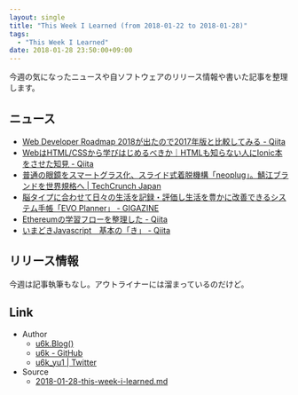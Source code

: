 ```yaml
---
layout: single
title: "This Week I Learned (from 2018-01-22 to 2018-01-28)"
tags:
  - "This Week I Learned"
date: 2018-01-28 23:50:00+09:00
---
```


今週の気になったニュースや自ソフトウェアのリリース情報や書いた記事を整理します。

## ニュース

- [Web Developer Roadmap 2018が出たので2017年版と比較してみる - Qiita](https://qiita.com/sirootosan/items/f2f7c20bd604e4542db1)
- [WebはHTML/CSSから学びはじめるべきか｜HTMLも知らない人にIonic本をさせた知見 - Qiita](https://qiita.com/rdlabo/items/8686ffdf9a5e76a68983)
- [普通の眼鏡をスマートグラス化、スライド式着脱機構「neoplug」。鯖江ブランドを世界規格へ \| TechCrunch Japan](http://jp.techcrunch.com/2018/01/19/engadget-neoplug/)
- [脳タイプに合わせて日々の生活を記録・評価し生活を豊かに改善できるシステム手帳「EVO Planner」 - GIGAZINE](http://gigazine.net/news/20180119-evo-planner/)
- [Ethereumの学習フローを整理した - Qiita](https://qiita.com/shiki_tak/items/bf080787b9bb3343ae46)
- [いまどきJavascript　基本の「き」 - Qiita](https://qiita.com/iwason/items/bcd2485d11c88c5a058e)

## リリース情報

今週は記事執筆もなし。アウトライナーには溜まっているのだけど。

## Link

- Author
    - [u6k.Blog()](https://blog.u6k.me/)
    - [u6k - GitHub](https://github.com/u6k)
    - [u6k_yu1 \| Twitter](https://twitter.com/u6k_yu1)
- Source
    - [2018-01-28-this-week-i-learned.md](https://github.com/u6k/blog/blob/master/_posts/2018-01-28-this-week-i-learned.md)
